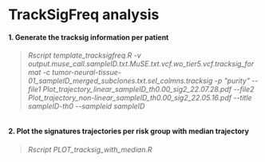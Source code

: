 # TrackSigFreq analysis

#### 1. Generate the tracksig information per patient
> ###### Rscript template_tracksigfreq.R -v output.muse_call.sampleID.txt.MuSE.txt.vcf.wo_tier5.vcf.tracksig_format -c tumor-neural-tissue-01_sampleID_merged_subclones.txt.sel_colmns.tracksig -p "purity" --file1 Plot_trajectory_linear_sampleID_th0.00_sig2_22.07.28.pdf --file2 Plot_trajectory_non-linear_sampleID_th0.00_sig2_22.05.16.pdf --title sampleID-th0 --sampleid sampleID
#### 2. Plot the signatures trajectories per risk group with median trajectory
> ###### Rscript PLOT_tracksig_with_median.R
